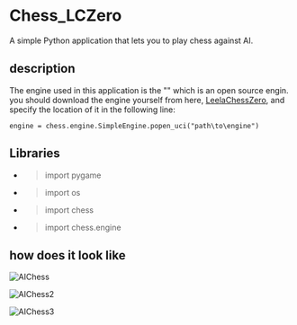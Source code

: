 # Chess_LCZero
A simple Python application that lets you to play chess against AI.

## description
The engine used in this application is the "" which is an open source engin. you should download the engine yourself from here, [LeelaChessZero](https://github.com/LeelaChessZero/lc0/releases), and specify the location of it in the following line:

`engine = chess.engine.SimpleEngine.popen_uci("path\to\engine")`

## Libraries
- > import pygame
- > import os
- > import chess
- > import chess.engine

## how does it look like

![AIChess](https://user-images.githubusercontent.com/56083377/219400007-ecd1eec2-8b96-4ee1-be26-46177711b83a.png)

![AIChess2](https://user-images.githubusercontent.com/56083377/219405730-95857fc7-38f0-4446-85e5-6377d9f95d2d.png)

![AIChess3](https://user-images.githubusercontent.com/56083377/219405770-332f4b1e-1ce7-4aa0-80c6-5a5f030c4941.png)
